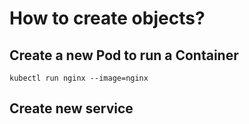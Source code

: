 # How to create objects?
## Create a new Pod to run a Container
```
kubectl run nginx --image=nginx
```
## Create new service 